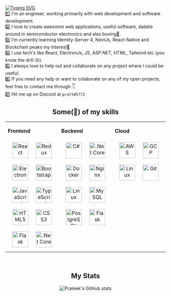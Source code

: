 [![Typing SVG](http://readme-typing-svg.herokuapp.com?font=Tahoma&color=6D71FF&size=30&lines=%F0%9F%91%8B+Hi+there%2C+I'm+Prateek)](https://git.io/typing-svg) <br />
1️⃣ I'm an engineer, working primarily with web development and software development.<br />
2️⃣ I love to create awesome web applications, useful software, dabble around in semiconductor electronics and also boxing🥊.<br />
3️⃣ I’m currently learning Identity-Server 4, NextJs, React-Native and Blockchain peaks my interest🤔<br />
4️⃣ I use tech's like React, ElectronJs, JS, ASP.NET, HTML, Tailwind etc (you know the drill 😒).<br />
5️⃣ I always love to help out and collaborate on any project where I could be useful. <br />
6️⃣ If you need any help or want to colaborate on any of my open projects, feel free to contact me through 👇<br />
7️⃣ Hit me up on Discord at `pratt#5772`<br />

<div align="center">
  <h2>Some(🤏) of my skills</h2>
</div>

<table><tr><td valign="top" width="33%">
  
<b>Frontend</b>
  
<div align="center">
<img style="margin: 10px" src="https://profilinator.rishav.dev/skills-assets/react-original-wordmark.svg" alt="React" height="50" />
<img style="margin: 10px" src="https://profilinator.rishav.dev/skills-assets/redux-original.svg" alt="Redux" height="50" />
<img style="margin: 10px" src="https://profilinator.rishav.dev/skills-assets/electron-original.svg" alt="Electron" height="50" />
<img style="margin: 10px" src="https://profilinator.rishav.dev/skills-assets/bootstrap-plain.svg" alt="Bootstrap" height="50" />
<img style="margin: 10px" src="https://profilinator.rishav.dev/skills-assets/javascript-original.svg" alt="JavaScript" height="50" />
<img style="margin: 10px" src="https://profilinator.rishav.dev/skills-assets/typescript-original.svg" alt="TypeScript" height="50" />
<img style="margin: 10px" src="https://profilinator.rishav.dev/skills-assets/html5-original-wordmark.svg" alt="HTML5" height="50" />
<img style="margin: 10px" src="https://profilinator.rishav.dev/skills-assets/css3-original-wordmark.svg" alt="CSS3" height="50" />
<img style="margin: 10px" src="https://profilinator.rishav.dev/skills-assets/flask.png" alt="Flask" height="50" />
<img style="margin: 10px" src="https://profilinator.rishav.dev/skills-assets/dotnetcore.png" alt=".Net Core" height="50" />
</div>

</td><td valign="top" width="33%">


<b>Backend</b>
<div align="center">
<img style="margin: 10px" src="https://profilinator.rishav.dev/skills-assets/csharp-original.svg" alt="C#" height="50" />  
<img style="margin: 10px" src="https://profilinator.rishav.dev/skills-assets/dotnetcore.png" alt=".Net Core" height="50" />  
<img style="margin: 10px" src="https://profilinator.rishav.dev/skills-assets/docker-original-wordmark.svg" alt="Docker" height="50" />
<img style="margin: 10px" src="https://profilinator.rishav.dev/skills-assets/nginx-original.svg" alt="Nginx" height="50" />
<img style="margin: 10px" src="https://profilinator.rishav.dev/skills-assets/linux-original.svg" alt="Linux" height="50" />  
<img style="margin: 10px" src="https://profilinator.rishav.dev/skills-assets/mysql-original-wordmark.svg" alt="MySQL" height="50" />
<img style="margin: 10px" src="https://profilinator.rishav.dev/skills-assets/postgresql-original-wordmark.svg" alt="PostgreSQL" height="50" />     
<img style="margin: 10px" src="https://profilinator.rishav.dev/skills-assets/flask.png" alt="Flask" height="50" />    
</div>

</td><td valign="top" width="33%">


<b>Cloud</b>
<div align="center">  
<img style="margin: 10px" src="https://profilinator.rishav.dev/skills-assets/amazonwebservices-original-wordmark.svg" alt="AWS" height="50" />
<img style="margin: 10px" src="https://profilinator.rishav.dev/skills-assets/google_cloud-icon.svg" alt="GCP" height="50" />
<img style="margin: 10px" src="https://profilinator.rishav.dev/skills-assets/linux-original.svg" alt="Linux" height="50" />  
<img style="margin: 10px" src="https://profilinator.rishav.dev/skills-assets/git-scm-icon.svg" alt="Git" height="50" />  
</div>

</td></tr></table> 

<br />

<div align="center">
  <h2>My Stats</h2>

![Prateek's GitHub stats](https://github-readme-stats.vercel.app/api?username=prateek332&show_icons=true&theme=radical)
</div>




<!-- [![Top Langs](https://github-readme-stats.vercel.app/api/top-langs/?username=prateek332&layout=compact)](https://github.com/prateek332/github-readme-stats) -->
<!---
prateek332/prateek332 is a ✨ special ✨ repository because its `README.md` (this file) appears on your GitHub profile.
You can click the Preview link to take a look at your changes.
--->
